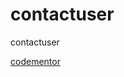 # contactuser
contactuser

[codementor](https://www.codementor.io/projects/web/create-a-contact-form-b2n9ltrdy1)
